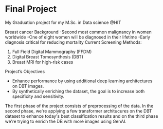 # Final Project
My Graduation project for my M.Sc. in Data science @HIT

Breast cancer Background
-Second most common malignancy in women worldwide
-One of eight women will be diagnosed in their lifetime
-Early diagnosis critical for reducing mortality
Current Screening Methods:
1. Full Field Digital Mammography (FFDM)
2. Digital Breast Tomosynthesis (DBT)
3. Breast MRI for high-risk cases


Project’s Objectives
- Enhance performance by using additional deep learning architectures on DBT images.
- By synthetically enriching the dataset, the goal is to increase both specificity and sensitivity.

The first phase of the project consists of preprocessing of the data. In the second phase, we're applying a few transformer architucures on the DBT dataset to enhance today's best classification results and on the third phase we're trying to enrich the DB with more images using GenAI.
